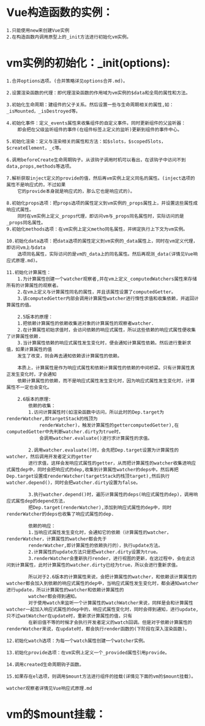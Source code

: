 # Vue构造函数的实例：
	1.只能使用new来创建Vue实例
	2.在构造函数内调用原型上的_init方法进行初始化vm实例。


# vm实例的初始化：_init(options):
	1.合并options选项。(合并策略详见options合并.md)。

	2.设置渲染函数的代理：即代理渲染函数的作用域为vm实例的$data和全局的属性和方法。

	3.初始化生命周期：建组件的父子关系。然后设置一些与生命周期相关的属性,如：_isMounted，_isDestroyed等。

	4.初始化事件：定义_events属性来收集组件的自定义事件。同时更新组件的父监听器：
		即会把在父级监听组件的事件(在组件标签上定义的监听)更新到组件的事件中心。

	5.初始化渲染：定义与渲染相关的属性和方法：如$slots，$scopedSlots，$createElement，_c等。

	6.调用beforeCreate生命周期钩子。从该钩子调用时机可以看出，在该钩子中访问不到data,props,methods等选项。

	7.解析获取inject定义的provide的值，然后再vm实例上定义同名的属性。(inject选项的属性不是响应式的，不过如果
		它的provide本身就是响应式的，那么它也是响应式的)。

	8.初始化props选项：把props选项的属性定义到vm实例的_props属性上，并设置这些属性成响应式属性。
		同时在vm实例上定义_props代理，即访问vm与_props同名属性时，实际访问的是_props同名属性。
	9.初始化methods选项：在vm实例上定义metho同名属性，并绑定执行上下文为vm实例。

	10.初始化data选项：把data选项的属性定义到vm实例的_data属性上，同时在vm定义代理，即访问vm上与data
		选项同名属性，实际访问的是vm的_data上的同名属性。然后再观测_data(详情见Vue响应式原理.md)。

	11.初始化计算属性：
		1.为计算属性创建一个watcher观察者,并在vm上定义_computedWatchers属性来存储所有的计算属性的观察者。
		2.在vm上定义与计算属性同名的属性，并且该属性设置了computedGetter。
		3.该computedGetter内部会调用计算属性watcher进行惰性求值和收集依赖，并返回计算属性的值。

		2.5版本的原理：
		1.把依赖计算属性的依赖收集进对象的计算属性的观察者watcher.
		2.在计算属性初始求值时，会访问依赖的响应式属性，所以这些依赖的响应式属性便收集了计算属性依赖.
		3.当计算属性依赖的响应式属性发生变化时，便会通知计算属性依赖。然后进行重新求值，如果计算属性的值
		发生了改变，则会再去通知依赖该计算属性的依赖。

		本质上，计算属性是作为响应式属性和依赖计算属性的依赖的中间桥梁。只有计算属性真正发生变化时，才会通知
		依赖计算属性的依赖，而不是响应式属性发生变化时，因为响应式属性发生变化时，计算属性不一定也会变化。

		2.6版本的原理:
			依赖的收集：
			1.访问计算属性时(如渲染函数中访问，所以此时的Dep.target为renderWatcher,即targetStack的栈顶为
				renderWatcher)，触发计算属性的gettercomputedGetter),在computedGetter中先判断watcher.dirty为true时，
				会调用watcher.evaluate()进行求计算属性的求值。

			2.调用watcher.evaluate()时，会先把Dep.target设置为计算属性的watcher，然后调用开发者定义的getter
			进行求值，这样会发响应式属性的getter，从而把计算属性的watcher收集进响应式属性dep中，同时会把响应式的dep,收集到计算属性watcher的deps中。然后再把Dep.target设置成renderWatcher(targetStack的栈顶target),然后执行watcher.depend()，同时会把watcher.dirty设置为false。

			3.执行watcher.depend()时，遍历计算属性的deps(响应式属性的dep)，调用响应式属性dep的depend方法，
			把Dep.target(renderWatcher),添加到响应式属性的dep中，同时renderWatcher的deps也收集了响应式属性的dep.
			
			依赖的响应：
			1.当响应式属性发生变化时，会通知它的依赖（计算属性的watcher，renderWatcher，计算属性的watcher都会先于
			renderWatcher,即计算属性的依赖执行的），执行update方法。
			2.计算属性的update方法只是把watcher.dirty设置为true。
			3.renderWatcher会重新执行render，进行视图的更新，在这过程中，会在此访问到计算属性，此时计算属性的watcher.dirty已经为true，所以会进行重新求值。

			所以对于2.6版本的计算属性来说，会把计算属性的watcher，和依赖该计算属性的watcher都会加入到依赖的响应式属性的dep中，当响应式属性发生变化时，都会通知watcher进行update，所以计算属性的watcher和依赖计算属性的
			watcher都会得到通知。
			对于使用watch来监听一个计算属性的watchWatcher来说，同样是会和计算属性watcher一起加入响应式属性的dep中的，响应式属性变化时，同时会得到通知，进行update,只不过watWatcher在update时，重新求计算属性的值，只有
			在新旧值不等的时候才会执行开发者定义的watch回调。但是对于依赖计算属性的renderWatcher来说，在update时，都会执行render函数的(下阶段在深入渲染函数)。

	12.初始化watch选项：为每一个watch属性创建一个watcher实例。

	13.初始化provide选项：在vm实例上定义一个_provided属性引用provide。

	14.调用created生命周期钩子函数。

	15.如果存在el选项，则调用$mount方法进行组件的挂载(详情见下面的vm的$mount挂载)。

	watcher观察者详情见Vue响应式原理.md


# vm的$mount挂载：
